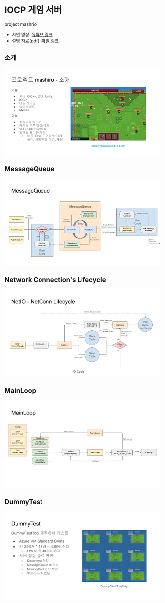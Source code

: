 # IOCP 게임 서버

project mashrio
- 시연 영상: [유튜브 링크](https://www.youtube.com/watch?v=6Io47q-b-XQ)  
- 설명 자료(pdf): [파일 링크](https://github.com/Section80/mashiro_public/blob/main/%EC%84%A4%EB%AA%85%EC%9E%90%EB%A3%8C.pdf)  

## 소개
![slide2](https://github.com/Section80/mashiro_public/blob/main/images/slide2.png)

## MessageQueue
![slide6](https://github.com/Section80/mashiro_public/blob/main/images/slide6.png)

## Network Connection's Lifecycle
![slide2](https://github.com/Section80/mashiro_public/blob/main/images/slide8.png)

## MainLoop
![slide2](https://github.com/Section80/mashiro_public/blob/main/images/slide12.png)

## DummyTest
![slide2](https://github.com/Section80/mashiro_public/blob/main/images/slide15.png)
